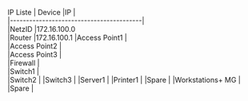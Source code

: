 
IP Liste
| Device                  |IP             |  
|-----------------------------------------|  
|NetzID                   |172.16.100.0  
|Router                   |172.16.100.1
|Access Point1            |  
|Access Point2            |  
|Access Point3            |  
|Firewall                 |  
|Switch1                  |  
|Switch2                  |
|Switch3                  |
|Server1                  |
|Printer1                 |
|Spare                    |
|Workstations+ MG         |
|Spare                    |
